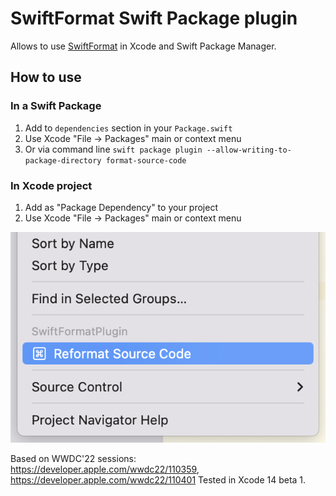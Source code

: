 # SwiftFormat Swift Package plugin

Allows to use [SwiftFormat](https://github.com/nicklockwood/SwiftFormat) in Xcode and Swift Package Manager.

## How to use
### In a Swift Package
1. Add to `dependencies` section in your `Package.swift`
2. Use Xcode "File → Packages" main or context menu
3. Or via command line `swift package plugin --allow-writing-to-package-directory format-source-code`

### In Xcode project
1. Add as "Package Dependency" to your project
2. Use Xcode "File → Packages" main or context menu

![Xcode plugin menu](XcodeMenu.png)

Based on WWDC'22 sessions: https://developer.apple.com/wwdc22/110359, https://developer.apple.com/wwdc22/110401
Tested in Xcode 14 beta 1.
